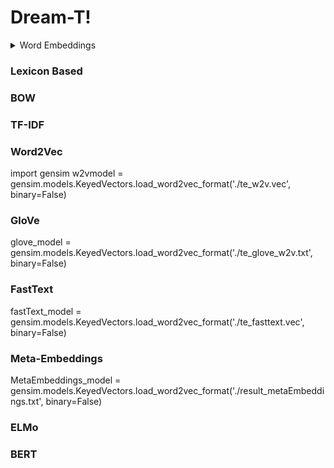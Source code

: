 # Dream-T!

<details>
<summary>Word Embeddings</summary>
	
* [Lexicon Based](#lexicon-based)
* [BOW](#bow)
* [TF-IDF](#tf-idf)
* [Word2Vec](#word2vec)
* [GloVe](#glove)
* [ELMo](#elmo)
* [BERT](#bert)

</details>



### Lexicon Based

### BOW

### TF-IDF

### Word2Vec
import gensim
w2vmodel = gensim.models.KeyedVectors.load_word2vec_format('./te_w2v.vec', binary=False)

### GloVe
glove_model = gensim.models.KeyedVectors.load_word2vec_format('./te_glove_w2v.txt', binary=False)

### FastText
fastText_model = gensim.models.KeyedVectors.load_word2vec_format('./te_fasttext.vec', binary=False)

### Meta-Embeddings
MetaEmbeddings_model = gensim.models.KeyedVectors.load_word2vec_format('./result_metaEmbeddings.txt', binary=False)

### ELMo

### BERT
